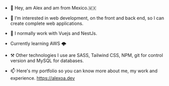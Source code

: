- 👋 Hey, am Alex and am from Mexico.🇲🇽
- 👀 I’m interested in web development, on the front and back end, so I can create complete web applications. 
- 🌱 I normally work with Vuejs and NestJs.
- Currently learning AWS 🌩️
- ⚒️ Other technologies I use are SASS, Tailwind CSS, NPM, git for control version and MySQL for databases.

- 📫 Here's my portfolio so you can know more about me, my work and experience. https://alexoa.dev

<!---
alexoaa/alexoaa is a ✨ special ✨ repository because its `README.md` (this file) appears on your GitHub profile.
You can click the Preview link to take a look at your changes.
--->
